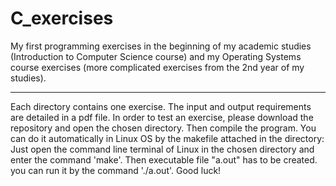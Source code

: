 # C_exercises
My first programming exercises in the beginning of my academic studies (Introduction to Computer Science course)
and my Operating Systems course exercises (more complicated exercises from the 2nd year of my studies).

*************************************************************************************
Each directory contains one exercise. The input and output requirements are detailed in a pdf file.
In order to test an exercise, please download the repository and open the chosen directory.
Then compile the program. You can do it automatically in Linux OS by the makefile attached in the directory: 
Just open the command line terminal of Linux in the chosen directory and enter the command 'make'.
Then executable file "a.out" has to be created. you can run it by the command './a.out'.
Good luck!
